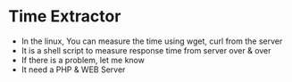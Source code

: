 # Time Extractor
  * In the linux, You can measure the time using wget, curl from the server  
  * It is a shell script to measure response time from server over & over  
  * If there is a problem, let me know  
  * It need a PHP & WEB Server
